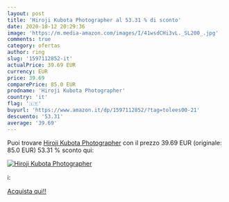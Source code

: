 ```yaml
---
layout: post
title: 'Hiroji Kubota Photographer al 53.31 % di sconto'
date: 2020-10-12 20:29:36
image: 'https://m.media-amazon.com/images/I/41wsdCHi3vL._SL200_.jpg'
comments: true
category: ofertas
author: ring
slug: '1597112852-it'
actualPrice: 39.69 EUR
currency: EUR
price: 39.69
comparePrice: 85.0 EUR
prodname: 'Hiroji Kubota Photographer'
country: 'it'
flag: '🇮🇹'
buyurl: 'https://www.amazon.it/dp/1597112852/?tag=tolees00-21'
descuento: '53.31'
average: '39.69'
---
```


Puoi trovare [Hiroji Kubota Photographer](https://www.amazon.it/dp/1597112852/?tag=tolees00-21) con il prezzo 39.69 EUR (originale: 85.0 EUR) 53.31 % sconto qui:

[![Hiroji Kubota Photographer](https://m.media-amazon.com/images/I/41wsdCHi3vL._SL200_.jpg)](https://www.amazon.it/dp/1597112852/?tag=tolees00-21)

ℹ️:


[Acquista qui!!](https://www.amazon.it/dp/1597112852/?tag=tolees00-21)
